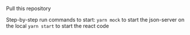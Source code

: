 Pull this repository

Step-by-step run commands to start:
`yarn mock` to start the json-server on the local
`yarn start` to start the react code
